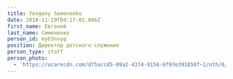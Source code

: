 ```yaml
---
title: Yevgeny Semenenko
date: 2018-11-19T04:17:02.846Z
first_name: Евгений
last_name: Семененко
person_id: my63nvyg
position: Директор детского служения
person_type: staff
person_photo:
  - 'https://ucarecdn.com/d75accd5-09a2-4374-9156-6f97e391858f~1/nth/0/'
---
```


